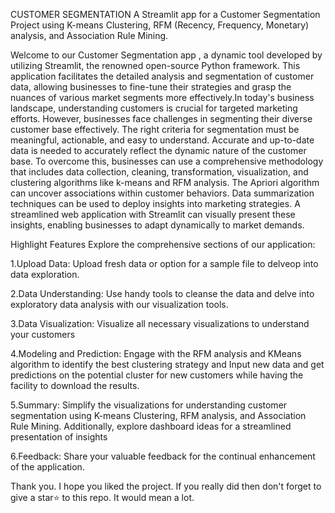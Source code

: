 CUSTOMER SEGMENTATION
A Streamlit app for a Customer Segmentation Project using K-means Clustering, RFM (Recency, Frequency, Monetary) analysis, and Association Rule Mining.

Welcome to our Customer Segmentation app , a dynamic tool developed by utilizing Streamlit, the renowned open-source Python framework. This application facilitates the detailed analysis and segmentation of customer data, allowing businesses to fine-tune their strategies and grasp the nuances of various market segments more effectively.In today's business landscape, understanding customers is crucial for targeted marketing efforts. However, businesses face challenges in segmenting their diverse customer base effectively. The right criteria for segmentation must be meaningful, actionable, and easy to understand. Accurate and up-to-date data is needed to accurately reflect the dynamic nature of the customer base. To overcome this, businesses can use a comprehensive methodology that includes data collection, cleaning, transformation, visualization, and clustering algorithms like k-means and RFM analysis. The Apriori algorithm can uncover associations within customer behaviors. Data summarization techniques can be used to deploy insights into marketing strategies. A streamlined web application with Streamlit can visually present these insights, enabling businesses to adapt dynamically to market demands.

Highlight Features Explore the comprehensive sections of our application:

1.Upload Data: Upload fresh data or option for a sample file to delveop into data exploration.

2.Data Understanding: Use handy tools to cleanse the data and delve into exploratory data analysis with our visualization tools.

3.Data Visualization: Visualize all necessary visualizations to understand your customers

4.Modeling and Prediction: Engage with the RFM analysis and KMeans algorithm to identify the best clustering strategy and Input new data and get predictions on the potential cluster for new customers while having the facility to download the results.

5.Summary: Simplify the visualizations for understanding customer segmentation using K-means Clustering, RFM analysis, and Association Rule Mining. Additionally, explore dashboard ideas for a streamlined presentation of insights

6.Feedback: Share your valuable feedback for the continual enhancement of the application.

Thank you. I hope you liked the project. If you really did then don't forget to give a star⭐ to this repo. It would mean a lot.
